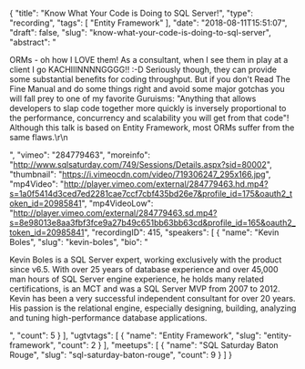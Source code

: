 {
  "title": "Know What Your Code is Doing to SQL Server!",
  "type": "recording",
  "tags": [
    "Entity Framework"
  ],
  "date": "2018-08-11T15:51:07",
  "draft": false,
  "slug": "know-what-your-code-is-doing-to-sql-server",
  "abstract": "<p>ORMs - oh how I LOVE them! As a consultant, when I see them in play at a client I go KACHIIINNNNGGGG!! :-D Seriously though, they can provide some substantial benefits for coding throughput. But if you don't Read The Fine Manual and do some things right and avoid some major gotchas you will fall prey to one of my favorite Guruisms: \"Anything that allows developers to slap code together more quickly is inversely proportional to the performance, concurrency and scalability you will get from that code\"! Although this talk is based on Entity Framework, most ORMs suffer from the same flaws.\r\n</p>",
  "vimeo": "284779463",
  "moreinfo": "http://www.sqlsaturday.com/749/Sessions/Details.aspx?sid=80002",
  "thumbnail": "https://i.vimeocdn.com/video/719306247_295x166.jpg",
  "mp4Video": "http://player.vimeo.com/external/284779463.hd.mp4?s=1a0f5414d3ced7ed2281cae7ccf7cbf435bd26e7&profile_id=175&oauth2_token_id=20985841",
  "mp4VideoLow": "http://player.vimeo.com/external/284779463.sd.mp4?s=8e98013e8aa3fbf3fce9a27b49c651bb63bb63cd&profile_id=165&oauth2_token_id=20985841",
  "recordingID": 415,
  "speakers": [
    {
      "name": "Kevin Boles",
      "slug": "kevin-boles",
      "bio": "<p>Kevin Boles is a SQL Server expert, working exclusively with the product since v6.5. With over 25 years of database experience and over 45,000 man hours of SQL Server engine experience, he holds many related certifications, is an MCT and was a SQL Server MVP from 2007 to 2012. Kevin has been a very successful independent consultant for over 20 years. His passion is the relational engine, especially designing, building, analyzing and tuning high-performance database applications.</p>",
      "count": 5
    }
  ],
  "ugtvtags": [
    {
      "name": "Entity Framework",
      "slug": "entity-framework",
      "count": 2
    }
  ],
  "meetups": [
    {
      "name": "SQL Saturday Baton Rouge",
      "slug": "sql-saturday-baton-rouge",
      "count": 9
    }
  ]
}